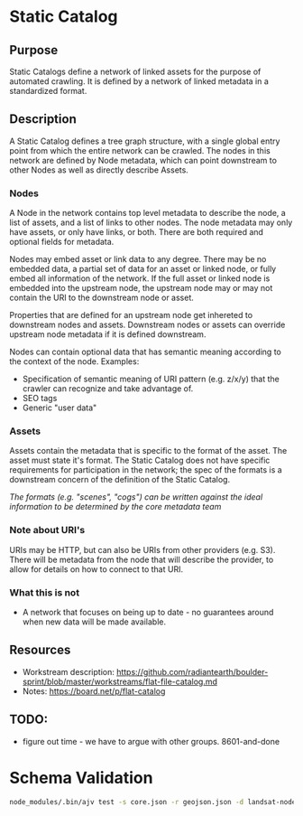 # Static Catalog

## Purpose

Static Catalogs define a network of linked assets for the purpose of automated
crawling. It is defined by a network of linked metadata in a standardized
format.

## Description

A Static Catalog defines a tree graph structure, with a single global entry
point from which the entire network can be crawled. The nodes in this network
are defined by Node metadata, which can point downstream to other Nodes as well
as directly describe Assets.

### Nodes

A Node in the network contains top level metadata to describe the node, a list of assets,
and a list of links to other nodes. The node metadata may only have assets, or only have links,
or both. There are both required and optional fields for metadata.

Nodes may embed asset or link data to any degree.
There may be no embedded data, a partial set of data for an asset or linked node, or fully
embed all information of the network. If the full asset or linked node is embedded into the
upstream node, the upstream node may or may not contain the URI to the downstream node or asset.

Properties that are defined for an upstream node get inhereted to downstream nodes and assets.
Downstream nodes or assets can override upstream node metadata if it is defined downstream.

Nodes can contain optional data that has semantic meaning according to the context of the node.
Examples:
- Specification of semantic meaning of URI pattern (e.g. z/x/y) that the crawler can recognize and take advantage of.
- SEO tags
- Generic "user data"

### Assets

Assets contain the metadata that is specific to the format of the asset. The
asset must state it's format. The Static Catalog does not have specific
requirements for participation in the network; the spec of the formats is a
downstream concern of the definition of the Static Catalog.

_The formats (e.g. "scenes", "cogs") can be written against the ideal information to be determined by the core metadata team_

### Note about URI's

URIs may be HTTP, but can also be URIs from other providers (e.g. S3). There will be metadata from the node
that will describe the provider, to allow for details on how to connect to that URI.

### What this is not

- A network that focuses on being up to date - no guarantees around when new data will be made available.

## Resources

- Workstream description: https://github.com/radiantearth/boulder-sprint/blob/master/workstreams/flat-file-catalog.md
- Notes: https://board.net/p/flat-catalog

## TODO:

- figure out time - we have to argue with other groups. 8601-and-done

# Schema Validation

```bash
node_modules/.bin/ajv test -s core.json -r geojson.json -d landsat-node.json --valid --verbose
```
